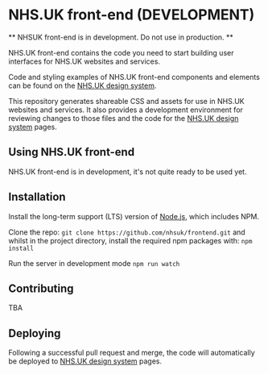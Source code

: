 # NHS.UK front-end (DEVELOPMENT)

** NHSUK front-end is in development. Do not use in production. **

NHS.UK front-end contains the code you need to start building user interfaces for NHS.UK websites and services.

Code and styling examples of NHS.UK front-end components and elements can be found on the <a href="https://nhsuk-redesign.azurewebsites.net">NHS.UK design system</a>.

This repository generates shareable CSS and assets for use in NHS.UK websites and services. It also provides a development environment for reviewing changes to those files and the code for the <a href="https://nhsuk-redesign.azurewebsites.net">NHS.UK design system</a> pages.

## Using NHS.UK front-end

NHS.UK front-end is in development, it's not quite ready to be used yet.

## Installation

Install the long-term support (LTS) version of <a href="https://nodejs.org/en/">Node.js</a>, which includes NPM.

Clone the repo: `git clone https://github.com/nhsuk/frontend.git` and whilst in the project directory, install the required npm packages with: `npm install`

Run the server in development mode `npm run watch`

## Contributing

TBA

## Deploying

Following a successful pull request and merge, the code will automatically be deployed to <a href="https://nhsuk-redesign.azurewebsites.net">NHS.UK design system</a> pages.





